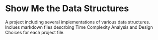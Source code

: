 # Show Me the Data Structures
 A project including several implementations of various data structures. Inclues markdown files descrbing Time Complexity Analysis and Design Choices for each project file.
